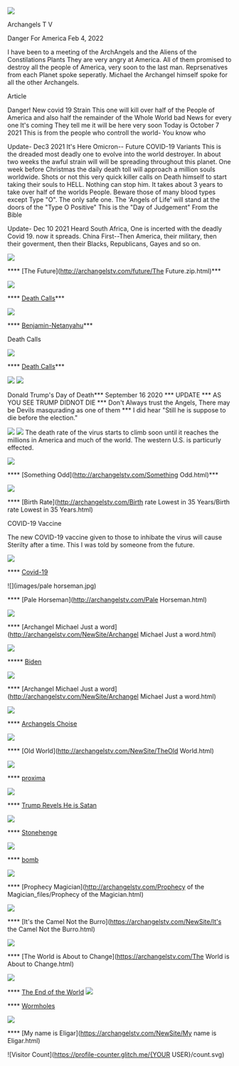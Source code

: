 
![](images/logo_main.png)


Archangels  T V

Danger For America    Feb 4, 2022

I have been to a meeting of the ArchAngels and the Aliens of the Constilations Plants
They are very angry at America.
All of them promised to destroy all the people of America, very soon to the last man.
Reprsenatives from each Planet spoke seperatly.
Michael the Archangel himself spoke for all the other Archangels.

Article

Danger! New covid 19 Strain
This one will kill over half of the People of America and also half the remainder of the Whole World
bad News for every one
It's coming
They tell me it will be here very soon
Today is October  7 2021
This is from the people who controll the world- You know who

Update- Dec3 2021 It's Here
Omicron-- Future COVID-19 Variants
This is the dreaded most deadly one to evolve into the world destroyer. In about two weeks the awful strain will will be spreading throughout this planet. One week before Christmas the daily death toll will approach a million souls worldwide.
Shots or not this very quick killer calls on Death himself to start taking their souls to HELL. Nothing can stop him. It takes about 3 years to take over half of the worlds People. Beware those of many blood types except Type "O". The only safe one.
The 'Angels of Life' will stand at the doors of the "Type O Positive"
This is the "Day of Judgement" From the Bible

Update- Dec 10 2021     Heard
    South Africa, One is incerted with the deadly Covid 19. now it spreads. 
    China First--Then America, their military, then their goverment, then their Blacks, Republicans, Gayes and so on.

![](future/future1.jpg) 

**** [The Future](http://archangelstv.com/future/The Future.zip.html)***

![](images/deathhood1.jpg) 

**** [Death Calls](http://archangelstv.com/NewSite/peopleofearth.html)***


![](images/netanyahu-head.jpg)

**** [Benjamin-Netanyahu](http://archangelstv.com/NewSite/Benjamin-Netanyahu100.html)***

Death Calls

![](images/deathhood1.jpg) 

**** [Death Calls](http://archangelstv.com/NewSite/DeathCalls(1).html)***


![](images/trumpp.jpg) ![](images/trumppp1.jpg)

Donald Trump's Day of Death*** September 16 2020 *** UPDATE ***
AS YOU SEE TRUMP DIDNOT DIE *** Don't Always trust the Angels, 
There may be Devils masqurading as one of them *** I did hear
"Still he is suppose to die before the election."

![](images/western.jpg)  ![](images/west2.jpg)
The death rate of the virus starts to climb soon until it reaches the millions in America and much of the world.
The western U.S. is particurly effected. 




![](images/yosemity.jpg)

**** [Something Odd](http://archangelstv.com/Something Odd.html)***


![](images/muertos-child.jpg)

**** [Birth Rate](http://archangelstv.com/Birth rate Lowest in 35 Years/Birth rate Lowest in 35 Years.html)

COVID-19 Vaccine

The new COVID-19 vaccine given to those to inhibate the virus will cause Sterilty after a time. This I was told by someone from the future.

![](images/lion9.jpg)

**** [Covid-19](http://archangelstv.com/Covid-19/Covie-19.html)

![](images/pale horseman.jpg)

**** [Pale Horseman](http://archangelstv.com/Pale Horseman.html)


![](images/stmich.jpg)

**** [Archangel Michael Just a word](http://archangelstv.com/NewSite/Archangel Michael Just a word.html)

![](images/biden5.jpg)

***** [Biden](http://archangelstv.com/NewSite/Biden.html)

![](images/hourglass2.jpg)

**** [Archangel Michael Just a word](http://archangelstv.com/NewSite/Archangel Michael Just a word.html)

![](images/warren1.jpg)

**** [Archangels Choise](http://archangelstv.com/NewSite/Warren4.html)

![](images/user3_bg.png)

**** [Old World](http://archangelstv.com/NewSite/TheOld World.html)

![](images/proxmi.jpg)

**** [proxima](http://archangelstv.com/NewSite/Proxima.html)

![](images/image001.jpg)

**** [Trump Revels He is Satan](http://archangelstv.com/Satan/Satan.html)

![](images/stone11.jpg)

**** [Stonehenge](http://archangelstv.com/NewSite/Stoneheng/index.html)

![](images/belicamp.jpg)    

**** [bomb](http://archangelstv.com/NewSite/bomb/bomb.html)

![](images/belicamp.jpg)

**** [Prophecy Magician](http://archangelstv.com/Prophecy of the Magician_files/Prophecy of the Magician.html)

![](images/camel1.jpg)

**** [It's the Camel Not the Burro](https://archangelstv.com/NewSite/It's the Camel Not the Burro.html)

![](images/user3_bg.png)

**** [The World is About to Change](https://archangelstv.com/The World is About to Change.html)

![](images/end6.jpg)

**** [The End of the World](https://archangelstv.com/ANewSiteFile/TheEndoftheWorld/index.html)
![](images/What-is-a-Wormhole.jpg)
  
**** [Wormholes](http://archangelstv.com/NewSite/Wormholes/index.html)

![](images/8.jpg)

**** [My name is Eligar](https://archangelstv.com/NewSite/My name is Eligar.html)

![Visitor Count](https://profile-counter.glitch.me/{YOUR USER}/count.svg)

